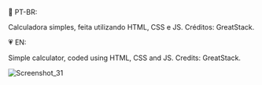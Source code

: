 💚 PT-BR:

Calculadora simples, feita utilizando HTML, CSS e JS. Créditos: GreatStack.

💗 EN:

Simple calculator, coded using HTML, CSS and JS. Credits: GreatStack.

![Screenshot_31](https://github.com/BiaAkemi/HTML-CSS-JS-Calculator/assets/145511213/efc253d2-b687-4c60-a0e4-de83b8e1248d)
